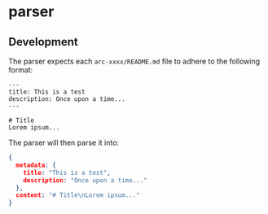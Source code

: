 # parser

## Development

The parser expects each `arc-xxxx/README.md` file to adhere to the following format:
```
---
title: This is a test
description: Once upon a time...
---

# Title
Lorem ipsum...
```

The parser will then parse it into:
```json
{
  metadata: {
    title: "This is a test",
    description: "Once upon a time..."
  },
  content: "# Title\nLorem ipsum..."
}
```
